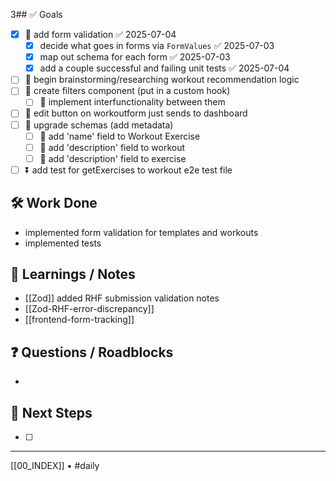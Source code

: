 3## ✅ Goals
- [x] 🔺 add form validation ✅ 2025-07-04
	- [x] decide what goes in forms via `FormValues` ✅ 2025-07-03
	- [x] map out schema for each form ✅ 2025-07-03
	- [x] add a couple successful and failing unit tests ✅ 2025-07-04
- [ ] 🔺 begin brainstorming/researching workout recommendation logic
- [ ] 🔽  create filters component (put in a custom hook)
	- [ ] 🔽 implement interfunctionality between them
- [ ] 🔽  edit button on workoutform just sends to dashboard
- [ ] 🔽 upgrade schemas (add metadata)
	- [ ] 🔽 add 'name' field to Workout Exercise
	- [ ] 🔽 add 'description' field to workout
	- [ ] 🔽 add 'description' field to exercise
- [ ] ⏬ add test for getExercises to workout e2e test file

## 🛠️ Work Done
- implemented form validation for templates and workouts
- implemented tests

## 🧠 Learnings / Notes
- [[Zod]] added RHF submission validation notes
- [[Zod-RHF-error-discrepancy]] 
- [[frontend-form-tracking]] 

## ❓ Questions / Roadblocks
- 

## 🔁 Next Steps
- [ ] 

---
[[00_INDEX]] • #daily
